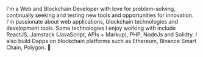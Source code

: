 I'm a Web and Blockchain Developer with love for problem-solving, continually seeking and testing new tools and opportunities for innovation. I'm passionate about web applications, blockchain technologies and development tools. Some technologies I enjoy working with include ReactJS, Jamstack (JavaScript, APIs + Markup), PHP, NodeJs and Solidty. I also build Dapps on blockchain platforms such as Ethereum, Binance Smart Chain, Polygon. 🎯   
